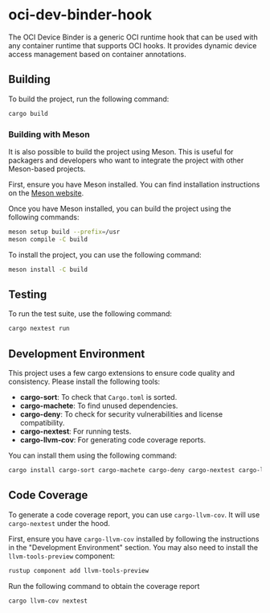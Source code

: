 # oci-dev-binder-hook
The OCI Device Binder is a generic OCI runtime hook that can be used with any container runtime that supports OCI hooks. It provides dynamic device access management based on container annotations.

## Building

To build the project, run the following command:

```bash
cargo build
```

### Building with Meson

It is also possible to build the project using Meson. This is useful for packagers and developers who want to integrate the project with other Meson-based projects.

First, ensure you have Meson installed. You can find installation instructions on the [Meson website](https://mesonbuild.com/Getting-meson.html).

Once you have Meson installed, you can build the project using the following commands:

```bash
meson setup build --prefix=/usr
meson compile -C build
```

To install the project, you can use the following command:

```bash
meson install -C build
```

## Testing

To run the test suite, use the following command:

```bash
cargo nextest run
```

## Development Environment

This project uses a few cargo extensions to ensure code quality and consistency. Please install the following tools:

*   **cargo-sort**: To check that `Cargo.toml` is sorted.
*   **cargo-machete**: To find unused dependencies.
*   **cargo-deny**: To check for security vulnerabilities and license compatibility.
*   **cargo-nextest**: For running tests.
*   **cargo-llvm-cov**: For generating code coverage reports.

You can install them using the following command:

```bash
cargo install cargo-sort cargo-machete cargo-deny cargo-nextest cargo-llvm-cov
```

## Code Coverage

To generate a code coverage report, you can use `cargo-llvm-cov`. It will use `cargo-nextest` under the hood.

First, ensure you have `cargo-llvm-cov` installed by following the instructions in the "Development Environment" section. You may also need to install the `llvm-tools-preview` component:
```bash
rustup component add llvm-tools-preview
```
Run the following command to obtain the coverage report

```bash
cargo llvm-cov nextest
```

